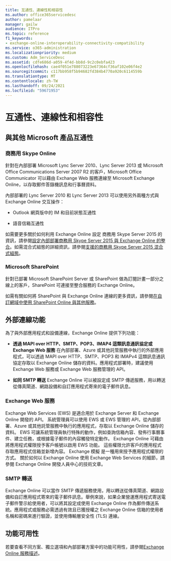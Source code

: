 ```yaml
---
title: 互通性、連線性和相容性
ms.author: office365servicedesc
author: pamelaar
manager: gailw
audience: ITPro
ms.topic: reference
f1_keywords:
- exchange-online-interoperability-connectivity-compatibility
ms.service: o365-administration
ms.localizationpriority: medium
ms.custom: Adm_ServiceDesc
ms.assetid: cdfe686d-a059-4f4d-bb8d-9c2c0ebfa423
ms.openlocfilehash: cae4f051e788073223e67364cf36af102e06f4e2
ms.sourcegitcommit: c117bb958f5b94682fd384b4770a920c6114559b
ms.translationtype: MT
ms.contentlocale: zh-TW
ms.lasthandoff: 09/24/2021
ms.locfileid: "59671953"
---
```

# <a name="interoperability-connectivity-and-compatibility"></a>互通性、連線性和相容性

## <a name="interoperability-with-other-microsoft-products"></a>與其他 Microsoft 產品互通性

### <a name="skype-for-business-online"></a>商務用 Skype Online

針對在內部部署 Microsoft Lync Server 2010、Lync Server 2013 或 Microsoft Office Communications Server 2007 R2 的客戶，Microsoft Office Communicator 可以藉由 Exchange Web 服務連線至 Microsoft Exchange Online，以存取郵件答錄機訊息和行事曆資料。
  
內部部署的 Lync Server 2010 和 Lync Server 2013 可以使用另外兩種方式與 Exchange Online 交互操作：
  
- Outlook 網頁版中的 IM 和目前狀態互通性
    
- 語音信箱互通性
    
如需要更多關於如何利用 Exchange Online 設定 商務用 Skype Server 2015 的資訊，請參閱[設定內部部署商務用 Skype Server 2015 與 Exchange Online 的整合](/skypeforbusiness/deploy/integrate-with-exchange-server/outlook-web-app)。如需混合式組態的詳細資訊，請參閱[支援的商務用 Skype Server 2015 混合式組態](/skypeforbusiness/skype-for-business-hybrid-solutions/integration-with-exchange-and-sharepoint)。
  
### <a name="microsoft-sharepoint"></a>Microsoft SharePoint

針對已部署 Microsoft SharePoint Server 或 SharePoint 做為訂閱計畫一部分之線上的客戶，SharePoint 可連接至整合服務的 Exchange Online。
  
如需有關如何將 SharePoint 與 Exchange Online 連線的更多資訊，請參閱[在自訂網域中使用 SharePoint Online 與其他服務](https://go.microsoft.com/fwlink/?LinkId=271805)。
  
## <a name="features-for-external-connectivity"></a>外部連線功能

為了與外部應用程式和設備連線，Exchange Online 提供下列功能：
  
- **透過 MAPI over HTTP、SMTP、POP3、IMAP4 這類訊息通訊協定或 Exchange Web 服務** 在內部部署、Azure 或其他託管服務中執行的外部應用程式，可以透過 MAPI over HTTP、SMTP、POP3 和 IMAPv4 這類訊息通訊協定存取以 Exchange Online 儲存的資料。應用程式部署時，建議使用 Exchange Web 服務或 Exchange Web 服務管理的 API。 
    
- **如同 SMTP 轉送** Exchange Online 可以被設定成 SMTP 傳遞服務，用以轉送從傳真閘道、網路設備和自訂應用程式寄來的電子郵件訊息。 
    
### <a name="exchange-web-services"></a>Exchange Web 服務

Exchange Web Services (EWS) 是適合用於 Exchange Server 和 Exchange Online 開發的 API。 系統管理員可以使用 EWS 或 EWS 管理的 API，從內部部署、Azure 或其他託管服務中執行的應用程式，存取以 Exchange Online 儲存的資料。 EWS 可讓系統管理員執行特殊的動作，例如查詢信箱內容、發佈行事曆事件、建立任務，或根據電子郵件的內容觸發特定動作。 Exchange Online 可藉由將應用程式權限授予客戶帳號以啟用 EWS 功能。 這些權限允許客戶的應用程式存取應用程式信箱並新增內容。 Exchange 模擬 是一種用來授予應用程式權限的方式。 關於如何以 Exchange Online 使用 Exchange Web Services 的細節，請參閱 Exchange Online 開發人員中心的技術文章。
  
### <a name="smtp-relay"></a>SMTP 轉送

Exchange Online 可以當作 SMTP 傳遞服務使用，用以轉送從傳真閘道、網路設備和自訂應用程式寄來的電子郵件訊息。舉例來說，如果企業營運應用程式寄送電子郵件警示給使用者，可以將其設定成使用 Exchange Online 作為郵件傳送系統。應用程式或服務必需透過有效且已獲授權之 Exchange Online 信箱的使用者名稱和密碼來進行驗證，並使用傳輸層安全性 (TLS) 連線。
  
## <a name="feature-availability"></a>功能可用性

若要查看不同方案、獨立選項和內部部署方案中的功能可用性，請參閱[Exchange Online 服務描述](exchange-online-service-description.md)。
